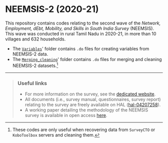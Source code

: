# NEEMSIS-2 (2020-21)

This repository contains codes relating to the second wave of the *Network, Employment, dEbt, Mobility, and Skills in South India Survey* (NEEMSIS). This wave was conducted in rural Tamil Nadu in 2020-21, in more than 10 villages and 632 households.

* The [`Variables`](https://github.com/neemsis/NEEMSIS-2/tree/main/Variables)' folder contains `.do` files for creating variables from NEEMSIS-2 data.
* The [`Merging_cleaning`](https://github.com/neemsis/NEEMSIS-2/tree/main/Merging_cleaning)' folder contains `.do` files for merging and cleaning NEEMSIS-2 datasets.[^1]

[^1]: These codes are only useful when recovering data from `SurveyCTO` or `KoboToolbox` servers and cleaning them.

----

> ### Useful links
>
> * For more information on the survey, see the [dedicated website](https://neemsis.hypotheses.org/).
> * All documents (i.e., survey manual, questionnaires, survey report) relating to the survey are freely available on HAL ([hal-04207258](https://hal.science/hal-04207258)).
> * A working paper detailing the methodology of the NEEMSIS survey is available in open access [here](https://dial.ird.fr/wp-content/uploads/2024/03/2024-02-NEEMSIS_data_context.pdf).
